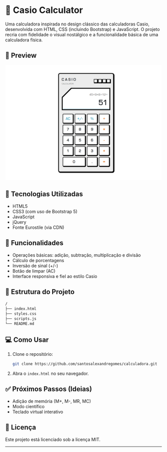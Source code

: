 # 🧮 Casio Calculator

Uma calculadora inspirada no design clássico das calculadoras Casio, desenvolvida com HTML, CSS (incluindo Bootstrap) e JavaScript. O projeto recria com fidelidade o visual nostálgico e a funcionalidade básica de uma calculadora física.

## 📸 Preview

![Preview da Calculadora](image.png)

## 🚀 Tecnologias Utilizadas

- HTML5
- CSS3 (com uso de Bootstrap 5)
- JavaScript
- jQuery
- Fonte Eurostile (via CDN)

## 🎯 Funcionalidades

- Operações básicas: adição, subtração, multiplicação e divisão
- Cálculo de porcentagens
- Inversão de sinal (+/-)
- Botão de limpar (AC)
- Interface responsiva e fiel ao estilo Casio

## 📂 Estrutura do Projeto

```
/
├── index.html
├── styles.css
├── scripts.js
└── README.md
```

## 💻 Como Usar

1. Clone o repositório:
   ```bash
   git clone https://github.com/santosalexandregomes/calculadora.git
   ```

2. Abra o `index.html` no seu navegador.

## ✅ Próximos Passos (Ideias)

- Adição de memória (M+, M-, MR, MC)
- Modo científico
- Teclado virtual interativo

## 📄 Licença

Este projeto está licenciado sob a licença MIT.

---
